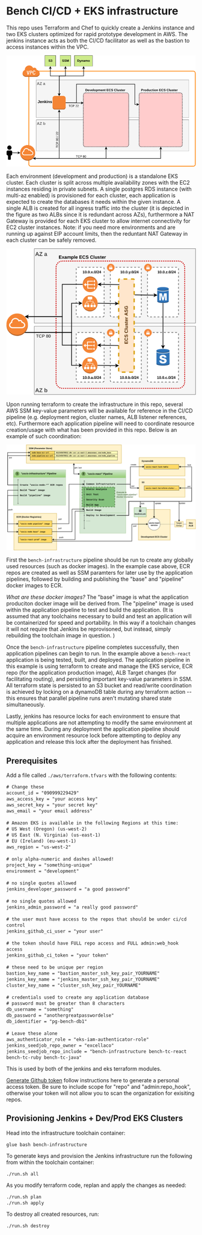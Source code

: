 # Bench CI/CD + EKS infrastructure

This repo uses Terraform and Chef to quickly create a Jenkins instance and two EKS clusters optimized for rapid prototype development in AWS. The jenkins instance acts as both the CI/CD facilitator as well as the bastion to access instances within the VPC.

![Architecture Overview](./doc/overview.png "Architecture Overview")

Each environment (development and production) is a standalone EKS cluster. Each cluster is split across multiple availability zones with the EC2 instances residing in private subnets. A single postgres RDS instance (with multi-az enabled) is provisioned for each cluster, each application is expected to create the databases it needs within the given instance. A single ALB is created for all ingress traffic into the cluster (it is depicted in the figure as two ALBs since it is redundant across AZs), furthermore a NAT Gateway is provided for each EKS cluster to allow internet connectivity for EC2 cluster instances. Note: if you need more environments and are running up against EIP account limits, then the reduntant NAT Gateway in each cluster can be safely removed.

![EKS Cluster](./doc/eks-cluster.png "EKS Cluster")

Upon running terraform to create the infrastructure in this repo, several AWS SSM key-value parameters will be available for reference in the CI/CD pipeline (e.g. deployment region, cluster names, ALB listener references, etc). Furthermore each application pipeline will need to coordinate resource creation/usage with what has been provided in this repo. Below is an example of such coordination:

![Pipeline Example](./doc/pipeline-flow.png "Pipeline Example")

First the `bench-infrastructure` pipeline should be run to create any globally used resources (such as docker images). In the example case above, ECR repos are created as well as SSM paramters for later use by the application pipelines, followed by building and publishing the "base" and "pipeline" docker images to ECR.

*What are these docker images?* The "base" image is what the application produciton docker image will be derived from. The "pipeline" image is used within the application pipeline to test and build the application. (It is assumed that any toolchains necessary to build and test an application will be containerized for speed and portability. In this way if a toolchain changes it will not require that Jenkins be reprovisoned, but instead, simply rebuilding the toolchain image in question. )

Once the `bench-infrastructure` pipeline completes successfully, then application pipelines can begin to run. In the example above a `bench-react` application is being tested, built, and deployed. The application pipeline in this example is using terraform to create and manage the EKS service, ECR repo (for the application production image), ALB Target changes (for facilitating routing), and persisting important key-value parameters in SSM. All terraform state is persisted to an S3 bucket and read/write coordination is achieved by locking on a dynamoDB table during any terraform action --this ensures that parallel pipeline runs aren't mutating shared state simultaneously.

Lastly, jenkins has resource locks for each environment to ensure that multiple applications are not attempting to modify the same environment at the same time. During any deployment the application pipeline should acquire an environment resource lock before attempting to deploy any application and release this lock after the deployment has finished.


## Prerequisites

Add a file called `./aws/terraform.tfvars` with the following contents:

```
# Change these
account_id = "090999229429"
aws_access_key = "your access key"
aws_secret_key = "your secret key"
aws_email = "your email address"

# Amazon EKS is available in the following Regions at this time:
# US West (Oregon) (us-west-2)
# US East (N. Virginia) (us-east-1)
# EU (Ireland) (eu-west-1)
aws_region = "us-west-2"

# only alpha-numeric and dashes allowed!
project_key = "something-unique"
environment = "development"

# no single quotes allowed
jenkins_developer_password = "a good password"

# no single quotes allowed
jenkins_admin_password = "a really good password"

# the user must have access to the repos that should be under ci/cd control
jenkins_github_ci_user = "your user"

# the token should have FULL repo access and FULL admin:web_hook access
jenkins_github_ci_token = "your token"

# these need to be unique per region
bastion_key_name = "bastion_master_ssh_key_pair_YOURNAME"
jenkins_key_name = "jenkins_master_ssh_key_pair_YOURNAME"
cluster_key_name = "cluster_ssh_key_pair_YOURNAME"

# credentials used to create any application database
# password must be greater than 8 characters
db_username = "something"
db_password = "anothergreatpasswordelse"
db_identifier = "pg-bench-db1"

# Leave these alone
aws_authenticator_role = "eks-iam-authenticator-role"
jenkins_seedjob_repo_owner = "excellaco"
jenkins_seedjob_repo_include = "bench-infrastructure bench-tc-react bench-tc-ruby bench-tc-java"
```

This is used by both of the jenkins and eks terraform modules.

[Generate Github token](https://help.github.com/articles/creating-a-personal-access-token-for-the-command-line/) follow instructions here to generate a personal access token. Be sure to include scope for "repo" and "admin:repo_hook", otherwise your token will not allow you to scan the organization for exisiting repos.


## Provisioning Jenkins + Dev/Prod EKS Clusters

Head into the infrastructure toolchain container:
```
glue bash bench-infrastructure
```

To generate keys and provision the Jenkins infrastructure run the following from within the toolchain container:

```
./run.sh all
```

As you modify terraform code, replan and apply the changes as needed:

```
./run.sh plan
./run.sh apply
```

To destroy all created resources, run:

```
./run.sh destroy
```
